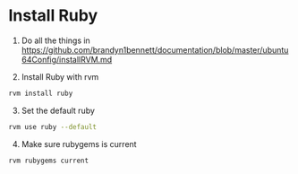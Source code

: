 Install Ruby
=============

1. Do all the things in https://github.com/brandyn1bennett/documentation/blob/master/ubuntu64Config/installRVM.md

2. Install Ruby with rvm
  
  ```bash
  rvm install ruby
  ```

3. Set the default ruby

  ```bash
  rvm use ruby --default
  ```

4. Make sure rubygems is current

  ```bash
  rvm rubygems current
  ```
